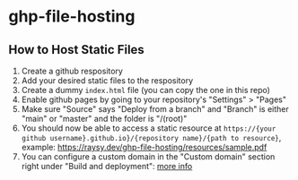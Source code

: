 # ghp-file-hosting

## How to Host Static Files

1. Create a github respository
2. Add your desired static files to the respository
3. Create a dummy `index.html` file (you can copy the one in this repo)
4. Enable github pages by going to your repository's "Settings" > "Pages"
5. Make sure "Source" says "Deploy from a branch" and "Branch" is either "main" or "master" and the folder is "/(root)"
6. You should now be able to access a static resource at `https://{your github username}.github.io}/{repository name}/{path to resource}`, example: https://raysy.dev/ghp-file-hosting/resources/sample.pdf
7. You can configure a custom domain in the "Custom domain" section right under "Build and deployment": [more info](https://docs.github.com/en/pages/configuring-a-custom-domain-for-your-github-pages-site)

